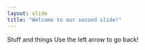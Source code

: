 ```yaml
---
layout: slide
title: "Welcome to our second slide!"
---
```

Stuff and things
Use the left arrow to go back!
